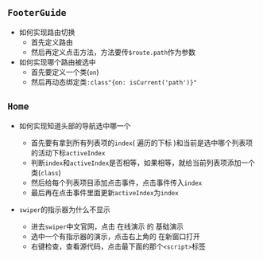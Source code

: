 ## `FooterGuide`

- 如何实现路由切换
  - 首先定义路由
  - 然后再定义点击方法，方法要传`$route.path`作为参数
- 如何实现哪个路由被选中
  - 首先要定义一个类(`on`)
  - 然后再动态绑定类`:class"{on: isCurrent('path')}"`

## `Home`

- 如何实现知道头部的导航选中哪一个
  - 首先要有拿到所有列表项的`index`( 遍历的下标 )和当前是选中哪个列表项的活动下标`activeIndex`
  - 判断`index`和`activeIndex`是否相等，如果相等，就给当前列表项添加一个类(`class`)
  - 然后给每个列表项目添加点击事件，点击事件传入`index`
  - 最后再在点击事件里面更新`activeIndex`为`index`

- `swiper`的指示器为什么不显示
  - 进去`swiper`中文官网，点击 在线演示 的 基础演示
  - 选中一个有指示器的演示，点击右上角的 在新窗口打开
  - 右键检查，查看源代码，点击最下面的那个`<script>`标签

